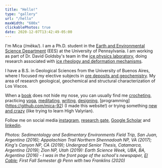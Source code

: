 ```yaml
---
title: "Hello!"
type: "gallery"
url: "/hello"
maxWidth: "600x"
clickablePhotos: true
date: 2020-12-07T13:42:49-05:00
---
```


I'm Mica (/mēkə/). I am a Ph.D. student in the [Earth and Environmental Science Department](https://earth.sas.upenn.edu/people/maria-micaela-ninni) (EES) at the University of Pennsylvania. I am working as part of Dr. David Goldsby's team in the [ice physics laboratory](https://web.sas.upenn.edu/dgoldsby/), doing research associated with [ice rheology and deformation mechanisms](/ninni/research).

I have a B.S. in Geological Sciences from the University of Buenos Aires, where I focused my elective subjects in [ore deposits and geochemistry](/ninni/research). My area of research geological, geochemical and structural characterization of Los Viscos.

When a [book](https://www.goodreads.com/user/show/114536697-mica-ninni) does not hide my nose, you can usually find me [crocheting](https://mica-92.github.io/ninni/other/piggy.jpg), practicing [yoga](https://mica-92.github.io/ninni/other/#&gid=1&pid=1), [meditating](https://addhana.com/blog/55-streak/), [writing](https://addhana.com), [designing](https://addhana.com/blog/99-eeslogo/), [programming] (https://github.com/mica-92) (I made this website!) or trying something [new and crazy](https://addhana.com/blog/17-beyno/) (like trying to learn High Valyrian).

Follow me on social media [instagram](https://www.instagram.com/mica.ninni/), [research gate](https://www.researchgate.net/profile/Maria_Ninni), [Google Scholar](https://scholar.google.com/citations?user=8r6mYIIAAAAJ&hl=en&oi=srai>) and [linkedin](https://www.linkedin.com/in/mninni/). 

*Photos: Sedimentology and Sedimentary Environments Field Trip, San Juan, Argentina (2016); Appalachian Trail Northern Shennadoah NP, VA (2017); King's Canyon NP, CA (2019); Undergrad Senior Thesis, Catamarca, Argentina (2019); Zion NP, Utah (2019): Earth Science Week, UBA, BA, Argentina (2016) - I was in the front page of the school's newspaper, [El Cable](https://issuu.com/mediosexactas/docs/elcable888); First Fall Semester @ Penn with two Franklins (2020)*
